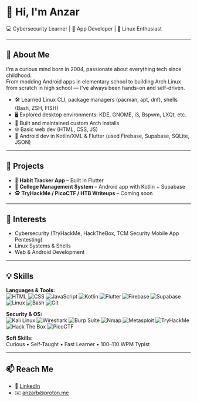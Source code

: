 # 👋 Hi, I'm Anzar  
💻 Cybersecurity Learner | 📱 App Developer | 🐧 Linux Enthusiast

---

## 🧠 About Me

I'm a curious mind born in 2004, passionate about everything tech since childhood.  
From modding Android apps in elementary school to building Arch Linux from scratch in high school — I've always been hands-on and self-driven.

- 🛠️ Learned Linux CLI, package managers (pacman, apt, dnf), shells (Bash, ZSH, FISH)
- 🖥️ Explored desktop environments: KDE, GNOME, i3, Bspwm, LXQt, etc.
- 💾 Built and maintained custom Arch installs
- 🌐 Basic web dev (HTML, CSS, JS)
- 📱 Android dev in Kotlin/XML & Flutter (used Firebase, Supabase, SQLite, JSON)

---

## 📂 Projects

- 📱 **Habit Tracker App** – Built in Flutter  
- 🏫 **College Management System** – Android app with Kotlin + Supabase  
- 🕵️ **TryHackMe / PicoCTF / HTB Writeups** – Coming soon

---

## 🔐 Interests

- Cybersecurity (TryHackMe, HackTheBox, TCM Security Mobile App Pentesting)
- Linux Systems & Shells
- Web & Android Development

---

## 💡 Skills

**Languages & Tools:**  
![HTML](https://img.shields.io/badge/HTML5-E34F26?style=for-the-badge&logo=html5&logoColor=white)
![CSS](https://img.shields.io/badge/CSS3-1572B6?style=for-the-badge&logo=css3&logoColor=white)
![JavaScript](https://img.shields.io/badge/JavaScript-F7DF1E?style=for-the-badge&logo=javascript&logoColor=black)
![Kotlin](https://img.shields.io/badge/Kotlin-7F52FF?style=for-the-badge&logo=kotlin&logoColor=white)
![Flutter](https://img.shields.io/badge/Flutter-02569B?style=for-the-badge&logo=flutter&logoColor=white)
![Firebase](https://img.shields.io/badge/Firebase-ffca28?style=for-the-badge&logo=firebase&logoColor=black)
![Supabase](https://img.shields.io/badge/Supabase-3ECF8E?style=for-the-badge&logo=supabase&logoColor=white)
![Linux](https://img.shields.io/badge/Linux-FCC624?style=for-the-badge&logo=linux&logoColor=black)
![Bash](https://img.shields.io/badge/Bash-4EAA25?style=for-the-badge&logo=gnubash&logoColor=white)
![Git](https://img.shields.io/badge/Git-F05032?style=for-the-badge&logo=git&logoColor=white)

**Security & OS:**  
![Kali Linux](https://img.shields.io/badge/Kali_Linux-557C94?style=for-the-badge&logo=kalilinux&logoColor=white)
![Wireshark](https://img.shields.io/badge/Wireshark-1679A7?style=for-the-badge&logo=wireshark&logoColor=white)
![Burp Suite](https://img.shields.io/badge/Burp_Suite-FF6F00?style=for-the-badge&logo=burpsuite&logoColor=white)
![Nmap](https://img.shields.io/badge/Nmap-214478?style=for-the-badge&logo=gnuprivacyguard&logoColor=white)
![Metasploit](https://img.shields.io/badge/Metasploit-3F4E66?style=for-the-badge&logo=metasploit&logoColor=white)
![TryHackMe](https://img.shields.io/badge/TryHackMe-212C42?style=for-the-badge&logo=tryhackme&logoColor=red)
![Hack The Box](https://img.shields.io/badge/HackTheBox-9FEF00?style=for-the-badge&logo=hackthebox&logoColor=black)
![PicoCTF](https://img.shields.io/badge/PicoCTF-000000?style=for-the-badge&logo=ctfd&logoColor=white)

**Soft Skills:**  
Curious • Self-Taught • Fast Learner • 100–110 WPM Typist

---

## 📫 Reach Me

- 🔗 [LinkedIn](https://www.linkedin.com/in/anzar-makrani-355a77271/)
- ✉️ anzarb@proton.me
